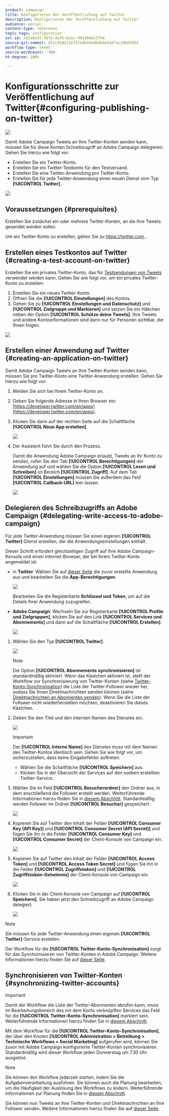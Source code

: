 ```yaml
---
product: campaign
title: Konfigurieren der Veröffentlichung auf Twitter
description: Konfigurieren der Veröffentlichung auf Twitter
audience: social
content-type: reference
topic-tags: configuration
exl-id: 2d2a6e32-587d-4a7b-ba1c-d9140da53f64
source-git-commit: d11c918213e72fe4bf6adb464e516fac19b63d54
workflow-type: tm+mt
source-wordcount: '784'
ht-degree: 100%

---
```


# Konfigurationsschritte zur Veröffentlichung auf Twitter{#configuring-publishing-on-twitter}

![](../../assets/v7-only.svg)

Damit Adobe Campaign Tweets an Ihre Twitter-Konten senden kann, müssen Sie für diese Konten Schreibzugriff an Adobe Campaign delegieren. Gehen Sie hierzu wie folgt vor:

* Erstellen Sie ein Twitter-Konto.
* Erstellen Sie ein Twitter-Testkonto für den Testversand.
* Erstellen Sie eine Twitter-Anwendung pro Twitter-Konto.
* Erstellen Sie für jede Twitter-Anwendung einen neuen Dienst vom Typ **[!UICONTROL Twitter]**.

![](assets/social_diagram_twitter_service.png)

## Voraussetzungen {#prerequisites}

Erstellen Sie zunächst ein oder mehrere Twitter-Konten, an die Ihre Tweets gesendet werden sollen.

Um ein Twitter-Konto zu erstellen, gehen Sie zu [https://twitter.com ](https://twitter.com).

## Erstellen eines Testkontos auf Twitter {#creating-a-test-account-on-twitter}

Erstellen Sie ein privates Twitter-Konto, das für [Testsendungen von Tweets](../../social/using/publishing-on-twitter.md#sending-the-proof) verwendet werden kann. Gehen Sie wie folgt vor, um ein privates Twitter-Konto zu erstellen:

1. Erstellen Sie ein neues Twitter-Konto.
1. Öffnen Sie die **[!UICONTROL Einstellungen]** des Kontos.
1. Gehen Sie zu **[!UICONTROL Einstellungen und Datenschutz]** und **[!UICONTROL Zielgruppe und Markieren]** und setzen Sie ein Häkchen neben der Option **[!UICONTROL Schütze deine Tweets]**. Ihre Tweets und andere Kontoinformationen sind dann nur für Personen sichtbar, die Ihnen folgen.

![](assets/social_twitter_test_page.png)

## Erstellen einer Anwendung auf Twitter {#creating-an-application-on-twitter}

Damit Adobe Campaign Tweets an Ihre Twitter-Konten senden kann, müssen Sie pro Twitter-Konto eine Twitter-Anwendung erstellen. Gehen Sie hierzu wie folgt vor:

1. Melden Sie sich bei Ihrem Twitter-Konto an.
1. Geben Sie folgende Adresse in Ihren Browser ein: [https://developer.twitter.com/en/apps](https://developer.twitter.com/en/apps).
1. Klicken Sie dann auf der rechten Seite auf die Schaltfläche **[!UICONTROL Neue App erstellen]**.

   ![](assets/social_create_twitter_app_001.png)

1. Der Assistent führt Sie durch den Prozess.

   Damit die Anwendung Adobe Campaign erlaubt, Tweets an Ihr Konto zu senden, rufen Sie den Tab **[!UICONTROL Berechtigungen]** der Anwendung auf und wählen Sie die Option **[!UICONTROL Lesen und Schreiben]** im Bereich **[!UICONTROL Zugriff]**. Auf dem Tab **[!UICONTROL Einstellungen]** müssen Sie außerdem das Feld **[!UICONTROL Callback-URL]** leer lassen.

   ![](assets/social_create_twitter_app_002.png)

## Delegieren des Schreibzugriffs an Adobe Campaign {#delegating-write-access-to-adobe-campaign}

Für jede Twitter-Anwendung müssen Sie einen eigenen **[!UICONTROL Twitter]**-Dienst erstellen, der die Anwendungseinstellungen enthält.

Dieser Schritt erfordert gleichzeitigen Zugriff auf Ihre Adobe Campaign-Konsole und einen Internet-Browser, der bei Ihrem Twitter-Konto angemeldet ist:

* in **Twitter**: Wählen Sie auf [dieser Seite](https://developer.twitter.com/en/portal/projects-and-apps) die zuvor erstellte Anwendung aus und bearbeiten Sie die **App-Berechtigungen**.

   ![](assets/social_twitter_service_002.png)

   Bearbeiten Sie die Registerkarte **Schlüssel und Token**, um auf die Details Ihrer Anwendung zuzugreifen.

* **Adobe Campaign**: Wechseln Sie zur Registerkarte **[!UICONTROL Profile und Zielgruppen]**, klicken Sie auf den Link **[!UICONTROL Services und Abonnements]** und dann auf die Schaltfläche **[!UICONTROL Erstellen]**.

   ![](assets/social_twitter_service_007.png)

1. Wählen Sie den Typ **[!UICONTROL Twitter]**.

   ![](assets/social_twitter_service_008.png)

   >[!NOTE]
   >
   >Die Option **[!UICONTROL Abonnements synchronisieren]** ist standardmäßig aktiviert. Wenn das Kästchen aktiviert ist, stellt der Workflow zur Synchronisierung von Twitter-Konten (siehe [Twitter-Konto-Synchronisation](#synchronizing-twitter-accounts)) die Liste der Twitter-Follower wieder her, sodass Sie ihnen Direktnachrichten senden können (siehe [Direktnachrichten an Abonnenten senden](../../social/using/publishing-on-twitter.md#sending-direct-messages-to-subscribers)). Wenn Sie die Liste der Follower nicht wiederherstellen möchten, deaktivieren Sie dieses Kästchen.

1. Geben Sie den Titel und den internen Namen des Dienstes ein.

   ![](assets/social_twitter_service_009.png)

   >[!IMPORTANT]
   >
   >Der **[!UICONTROL Interne Name]** des Dienstes muss mit dem Namen des Twitter-Kontos identisch sein. Gehen Sie wie folgt vor, um sicherzustellen, dass keine Eingabefehler auftreten.

   * Wählen Sie die Schaltfläche **[!UICONTROL Speichern]** aus.
   * Klicken Sie in der Übersicht der Services auf den soeben erstellten Twitter-Service.

   <!-- * Select the **[!UICONTROL Twitter page]** tab. The Twitter account should be displayed. 
    
      ![](assets/social_twitter_service_010.png)-->

1. Wählen Sie im Feld **[!UICONTROL Besucherordner]** den Ordner aus, in dem anschließend die Follower erstellt werden. Weiterführende Informationen hierzu finden Sie in [diesem Abschnitt](../../social/using/publishing-on-twitter.md#operating-principle). Standardmäßig werden Follower im Ordner **[!UICONTROL Besucher]** gespeichert.

   ![](assets/social_twitter_service_010_b.png)

1. Kopieren Sie auf Twitter den Inhalt der Felder **[!UICONTROL Consumer Key (API Key)]** und **[!UICONTROL Consumer Secret (API Secret)]** und fügen Sie ihn in die Felder **[!UICONTROL Consumer Key]** und **[!UICONTROL Consumer Secret]** der Client-Konsole von Campaign ein.

   ![](assets/social_twitter_service_012.png)

1. Kopieren Sie auf Twitter den Inhalt der Felder **[!UICONTROL Access Token]** und **[!UICONTROL Access Token Secret]** und fügen Sie ihn in die Felder **[!UICONTROL Zugriffstoken]** und **[!UICONTROL Zugriffstoken-Geheimnis]** der Client-Konsole von Campaign ein.

   ![](assets/social_twitter_service_013.png)

1. Klicken Sie in der Client-Konsole von Campaign auf **[!UICONTROL Speichern]**. Sie haben jetzt den Schreibzugriff an Adobe Campaign delegiert.

   ![](assets/social_twitter_service_014.png)

>[!NOTE]
>
>Sie müssen für jede Twitter-Anwendung einen eigenen **[!UICONTROL Twitter]**-Service erstellen.

Der Workflow für die **[!UICONTROL Twitter-Konto-Synchronisation]** sorgt für das Synchronisieren von Twitter-Konten in Adobe Campaign. Weitere Informationen hierzu finden Sie auf [dieser Seite](../../social/using/publishing-on-facebook-walls.md#synchronizing-facebook-pages).

## Synchronisieren von Twitter-Konten {#synchronizing-twitter-accounts}

>[!IMPORTANT]
>
>Damit der Workflow die Liste der Twitter-Abonnenten abrufen kann, muss im Bearbeitungsbereich des mit dem Konto verknüpften Services das Feld für die **[!UICONTROL Twitter-Konto-Synchronisation]** markiert sein. Weiterführende Informationen hierzu finden Sie in [diesem Abschnitt](#delegating-write-access-to-adobe-campaign).

Mit dem Workflow für die **[!UICONTROL Twitter-Konto-Synchronisation]**, der über den Knoten **[!UICONTROL Administration > Betreibung > Technische Workflows > Social Marketing]** aufgerufen wird, können Sie zuvor mit Adobe Campaign konfigurierte Twitter-Konten synchronisieren. Standardmäßig wird dieser Workflow jeden Donnerstag um 7.30 Uhr ausgelöst.

>[!NOTE]
>
>Sie können den Workflow jederzeit starten, indem Sie die Aufgabenverarbeitung ausführen. Sie können auch die Planung bearbeiten, um die Häufigkeit der Auslösung des Workflows zu ändern. Weiterführende Informationen zur Planung finden Sie in [diesem Abschnitt](../../workflow/using/scheduler.md).

Sie können nun Tweets an Ihre Twitter-Konten und Direktnachrichten an Ihre Follower senden. Weitere Informationen hierzu finden Sie auf [dieser Seite](../../social/using/publishing-on-twitter.md).

